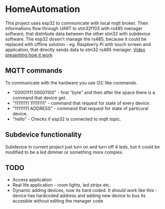 # HomeAutomation
This project uses esp32 to communicate with local mqtt broker. Then informations flow through UART to stm32f103 with rs485 menager software, that distribute data between the other stm32 with subdevice software.
The esp32 dosen't manage the rs485, because it could be replaced with offline solution - eg. Raspberry Pi with touch screen and application, that directly sends data to stm32 rs485 menager. 
[Video presenting how it work](https://www.youtube.com/watch?v=BQn5Pm7Jpvo)

## MQTT commands
To communicate with the hardware you use I2C like commands. 
- "00001111 00001100" - first "byte" and then after the space there is a command that device get. 
- "11111111 11111111" - command that request for state of every device. 
- "11111111 ADDRESS" - command that request for state of particural device. 
- "hello" - Checks if esp32 is connected to mqtt topic.

## Subdevice functionality
Subdevice in current project just turn on and turn off 4 leds, but it could be modified to be a led dimmer or something more complex.

## TODO
- Access application
- Real life application - room lights, led strips etc.
- Dynamic adding devices, now its hard coded. It should work like this - device has hardcoded address and adding new device to bus its accesible without editing the menager code 

